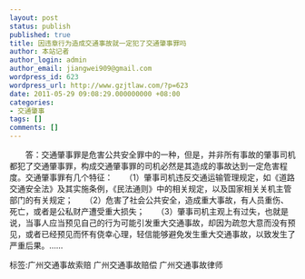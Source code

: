 ```yaml
---
layout: post
status: publish
published: true
title: 因违章行为造成交通事故就一定犯了交通肇事罪吗
author: 本站记者
author_login: admin
author_email: jiangwei909@gmail.com
wordpress_id: 623
wordpress_url: http://www.gzjtlaw.com/?p=623
date: 2011-05-29 09:08:29.000000000 +08:00
categories:
- 交通肇事
tags: []
comments: []
---
```

　　答：交通肇事罪是危害公共安全罪中的一种，但是，并非所有事故的肇事司机都犯了交通肇事罪，构成交通肇事罪的司机必然是其造成的事故达到一定危害程度。交通肇事罪有几个特征：　　（1）肇事司机违反交通运输管理规定，如《道路交通安全法》及其实施条例，《民法通则》中的相关规定，以及国家相关关机主管部门的有关规定；　　（2）危害了社会公共安全，造成重大事故，有人员重伤、死亡，或者是公私财产遭受重大损失；　　（3）肇事司机主观上有过失，也就是说，当事人应当预见自己的行为可能引发重大交通事故，却因为疏忽大意而没有预见，或者已经预见而怀有侥幸心理，轻信能够避免发生重大交通事故，以致发生了严重后果。&hellip;&hellip;标签:广州交通事故索赔 广州交通事故赔偿 广州交通事故律师

